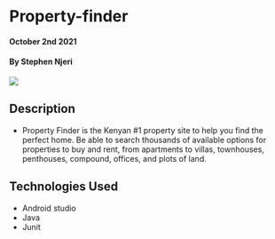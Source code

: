 # Property-finder
#### October 2nd 2021
#### By **Stephen Njeri**
![](screenshots/photo_2.jpg)

## Description

* Property Finder is the Kenyan #1 property site to help you find the perfect home. 
Be able to search thousands of available options for properties to buy and rent, 
from apartments to villas, townhouses, penthouses, compound, offices, and plots of land.

## Technologies Used

* Android studio
* Java
* Junit

